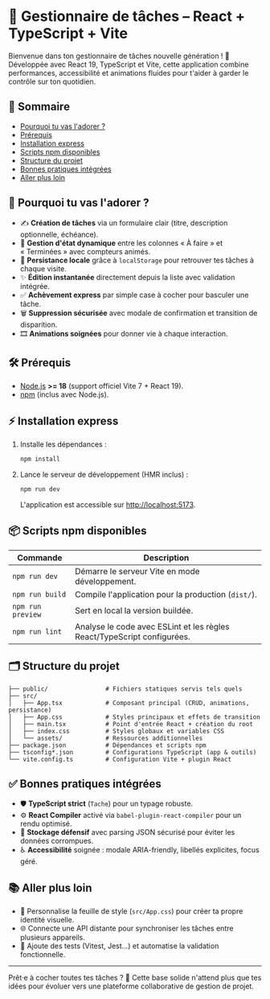 # 🚀 Gestionnaire de tâches – React + TypeScript + Vite

Bienvenue dans ton gestionnaire de tâches nouvelle génération ! 🎉 Développée avec React 19, TypeScript et Vite, cette application combine performances, accessibilité et animations fluides pour t'aider à garder le contrôle sur ton quotidien.

## 🧭 Sommaire
- [Pourquoi tu vas l'adorer ?](#-pourquoi-tu-vas-ladorer-)
- [Prérequis](#-prérequis)
- [Installation express](#-installation-express)
- [Scripts npm disponibles](#-scripts-npm-disponibles)
- [Structure du projet](#-structure-du-projet)
- [Bonnes pratiques intégrées](#-bonnes-pratiques-intégrées)
- [Aller plus loin](#-aller-plus-loin)

## 🎯 Pourquoi tu vas l'adorer ?
- ✍️ **Création de tâches** via un formulaire clair (titre, description optionnelle, échéance).
- 🔁 **Gestion d'état dynamique** entre les colonnes « À faire » et « Terminées » avec compteurs animés.
- 💾 **Persistance locale** grâce à `localStorage` pour retrouver tes tâches à chaque visite.
- ✨ **Édition instantanée** directement depuis la liste avec validation intégrée.
- ✅ **Achèvement express** par simple case à cocher pour basculer une tâche.
- 🗑️ **Suppression sécurisée** avec modale de confirmation et transition de disparition.
- 🎞️ **Animations soignées** pour donner vie à chaque interaction.

## 🛠️ Prérequis
- [Node.js](https://nodejs.org/) **>= 18** (support officiel Vite 7 + React 19).
- [npm](https://www.npmjs.com/) (inclus avec Node.js).

## ⚡ Installation express
1. Installe les dépendances :
   ```bash
   npm install
   ```
2. Lance le serveur de développement (HMR inclus) :
   ```bash
   npm run dev
   ```
   L'application est accessible sur [http://localhost:5173](http://localhost:5173).

## 📦 Scripts npm disponibles
| Commande | Description |
| --- | --- |
| `npm run dev` | Démarre le serveur Vite en mode développement. |
| `npm run build` | Compile l'application pour la production (`dist/`). |
| `npm run preview` | Sert en local la version buildée. |
| `npm run lint` | Analyse le code avec ESLint et les règles React/TypeScript configurées. |

## 🗂️ Structure du projet
```
├── public/                # Fichiers statiques servis tels quels
├── src/
│   ├── App.tsx            # Composant principal (CRUD, animations, persistance)
│   ├── App.css            # Styles principaux et effets de transition
│   ├── main.tsx           # Point d'entrée React + création du root
│   ├── index.css          # Styles globaux et variables CSS
│   └── assets/            # Ressources additionnelles
├── package.json           # Dépendances et scripts npm
├── tsconfig*.json         # Configurations TypeScript (app & outils)
└── vite.config.ts         # Configuration Vite + plugin React
```

## ✅ Bonnes pratiques intégrées
- 🛡️ **TypeScript strict** (`Tache`) pour un typage robuste.
- ⚙️ **React Compiler** activé via `babel-plugin-react-compiler` pour un rendu optimisé.
- 🧰 **Stockage défensif** avec parsing JSON sécurisé pour éviter les données corrompues.
- ♿ **Accessibilité** soignée : modale ARIA-friendly, libellés explicites, focus géré.

## 📚 Aller plus loin
- 🎨 Personnalise la feuille de style (`src/App.css`) pour créer ta propre identité visuelle.
- 🌐 Connecte une API distante pour synchroniser les tâches entre plusieurs appareils.
- 🧪 Ajoute des tests (Vitest, Jest…) et automatise la validation fonctionnelle.

---

Prêt·e à cocher toutes tes tâches ? 💪 Cette base solide n'attend plus que tes idées pour évoluer vers une plateforme collaborative de gestion de projet.
